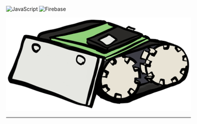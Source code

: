 ![JavaScript](https://img.shields.io/static/v1?style=flat&message=JavaScript&color=373e47&logo=JavaScript&logoColor=F7DF1E&label=)
![Firebase](https://img.shields.io/static/v1?style=flat&message=Arduino&color=373e47&logo=Arduino&logoColor=00979C&label=)

<p align="center">
  <img src="/img/car.png" />
</p>

---
